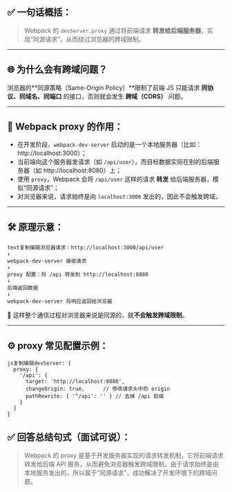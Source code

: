 ## ✅ 一句话概括：

> Webpack 的 `devServer.proxy` 通过将前端请求 **转发给后端服务器**，实现“同源请求”，从而绕过浏览器的跨域限制。

------

## 🌐 为什么会有跨域问题？

浏览器的**同源策略（Same-Origin Policy）**限制了前端 JS 只能请求 **同协议、同域名、同端口** 的接口，否则就会发生 **跨域（CORS）** 问题。

------

## 🧰 Webpack proxy 的作用：

- 在开发阶段，`webpack-dev-server` 启动的是一个本地服务器（比如：http://localhost:3000）；
- 当前端向这个服务器发请求（如 `/api/user`），而目标数据实际在别的后端服务器（如 http://localhost:8080）上；
- 使用 `proxy`，Webpack 会将 `/api/user` 这样的请求 **转发** 给后端服务器，模拟“同源请求”；
- 对浏览器来说，请求始终是向 `localhost:3000` 发出的，因此不会触发跨域。

------

## 🛠 原理示意：

```
text复制编辑浏览器请求：http://localhost:3000/api/user
↓
webpack-dev-server 接收请求
↓
proxy 配置：将 /api 转发到 http://localhost:8080
↓
后端返回数据
↓
webpack-dev-server 将响应返回给浏览器
```

📌 这样整个通信过程对浏览器来说是同源的，就**不会触发跨域限制**。

------

## ⚙️ proxy 常见配置示例：

```
js复制编辑devServer: {
  proxy: {
    '/api': {
      target: 'http://localhost:8080',
      changeOrigin: true,      // 修改请求头中的 origin
      pathRewrite: { '^/api': '' } // 去掉 /api 前缀
    }
  }
}
```

## ✅ 回答总结句式（面试可说）：

> Webpack 的 proxy 是基于开发服务器实现的请求转发机制，它将前端请求转发给后端 API 服务，从而避免浏览器触发跨域限制。由于请求始终是由本地服务发出的，所以属于“同源请求”，成功解决了开发环境下的跨域问题。